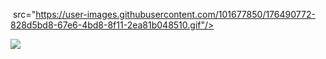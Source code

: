 

<img> src="https://user-images.githubusercontent.com/101677850/176490772-828d5bd8-67e6-4bd8-8f11-2ea81b048510.gif"/>


<img src="https://user-images.githubusercontent.com/101677850/176491073-b095b988-2c80-4260-b907-3edf38129121.gif"/>

